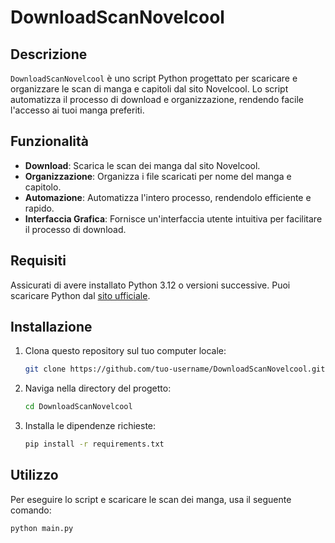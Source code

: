 # DownloadScanNovelcool

## Descrizione

`DownloadScanNovelcool` è uno script Python progettato per scaricare e organizzare le scan di manga e capitoli dal sito Novelcool. Lo script automatizza il processo di download e organizzazione, rendendo facile l'accesso ai tuoi manga preferiti.

## Funzionalità

- **Download**: Scarica le scan dei manga dal sito Novelcool.
- **Organizzazione**: Organizza i file scaricati per nome del manga e capitolo.
- **Automazione**: Automatizza l'intero processo, rendendolo efficiente e rapido.
- **Interfaccia Grafica**: Fornisce un'interfaccia utente intuitiva per facilitare il processo di download.

## Requisiti

Assicurati di avere installato Python 3.12 o versioni successive. Puoi scaricare Python dal [sito ufficiale](https://www.python.org/downloads/).

## Installazione

1. Clona questo repository sul tuo computer locale:
    ```bash
    git clone https://github.com/tuo-username/DownloadScanNovelcool.git
    ```

2. Naviga nella directory del progetto:
    ```bash
    cd DownloadScanNovelcool
    ```

3. Installa le dipendenze richieste:
    ```bash
    pip install -r requirements.txt
    ```

## Utilizzo

Per eseguire lo script e scaricare le scan dei manga, usa il seguente comando:
```bash
python main.py
